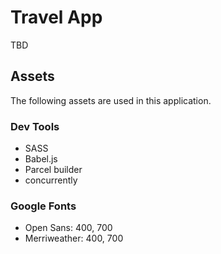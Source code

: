 # Travel App

TBD


## Assets

The following assets are used in this application.

### Dev Tools

- SASS
- Babel.js
- Parcel builder
- concurrently

### Google Fonts

 - Open Sans: 400, 700
 - Merriweather: 400, 700